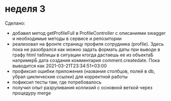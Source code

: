 # неделя 3

Сделано:

* добавил метод getProfileFull в ProfileController с описаниями swagger и необходимые методы в сервисе и репозитории
* реализовал на фронте страницу профиля сотрудника (profile). Здесь пока не разобрался как можно задать формать даты при выводе в графу html таблицы в ситуации кгогда дастаешь ее из объектаБ напримерБ дата создания комментария comment.createdate. Пока выводится как 2021-03-21T23:34:51+03:00
* профиксил ошибки приложения (названия столбцов, полей в db, убрал циклические ссылки) для корректной работы
* пофиксил тесты там, где потребовалось
* получил опыт разруливания коллизий с основной веткой через процедуру merge


